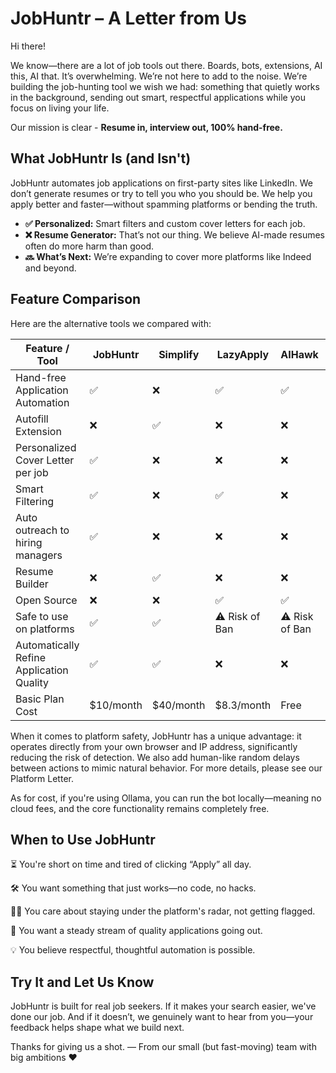 # JobHuntr – A Letter from Us

Hi there!

We know—there are a lot of job tools out there. Boards, bots, extensions, AI this, AI that. It’s overwhelming. We’re not here to add to the noise. We’re building the job-hunting tool we wish we had: something that quietly works in the background, sending out smart, respectful applications while you focus on living your life.

Our mission is clear - **Resume in, interview out, 100% hand-free.**

## What JobHuntr Is (and Isn't)

JobHuntr automates job applications on first-party sites like LinkedIn. We don’t generate resumes or try to tell you who you should be. We help you apply better and faster—without spamming platforms or bending the truth.

- **✅ Personalized:** Smart filters and custom cover letters for each job.
- **❌ Resume Generator:** That’s not our thing. We believe AI-made resumes often do more harm than good.
- **🔜 What’s Next:** We’re expanding to cover more platforms like Indeed and beyond.

## Feature Comparison

Here are the alternative tools we compared with:

| Feature / Tool                           | **JobHuntr** | **Simplify** | **LazyApply**  | **AIHawk**     | **Huntr** | **Jobright** |
| ---------------------------------------- | ------------ | ------------ | -------------- | -------------- | --------- | ------------ |
| Hand-free Application Automation         | ✅           | ❌           | ✅             | ✅             | ❌        | ❌           |
| Autofill Extension                       | ❌           | ✅           | ❌             | ❌             | ✅        | ❌           |
| Personalized Cover Letter per job        | ✅           | ❌           | ❌             | ❌             | ❌        | ✅           |
| Smart Filtering                          | ✅           | ❌           | ✅             | ❌             | ❌        | ✅           |
| Auto outreach to hiring managers         | ✅           | ❌           | ❌             | ❌             | ❌        | ❌           |
| Resume Builder                           | ❌           | ✅           | ❌             | ❌             | ✅        | ✅           |
| Open Source                              | ❌           | ❌           | ✅             | ✅             | ❌        | ❌           |
| Safe to use on platforms                 | ✅           | ✅           | ⚠️ Risk of Ban | ⚠️ Risk of Ban | ✅        | ✅           |
| Automatically Refine Application Quality | ✅           | ✅           | ❌             | ❌             | ❌        | ❌           |
| Basic Plan Cost                          | $10/month    | $40/month    | $8.3/month     | Free           | $40/month | $30/month    |

When it comes to platform safety, JobHuntr has a unique advantage: it operates directly from your own browser and IP address, significantly reducing the risk of detection. We also add human-like random delays between actions to mimic natural behavior. For more details, please see our Platform Letter.

As for cost, if you're using Ollama, you can run the bot locally—meaning no cloud fees, and the core functionality remains completely free.

## When to Use JobHuntr

⏳ You're short on time and tired of clicking “Apply” all day.

🛠️ You want something that just works—no code, no hacks.

🧘‍♂️ You care about staying under the platform's radar, not getting flagged.

🌱 You want a steady stream of quality applications going out.

💡 You believe respectful, thoughtful automation is possible.

## Try It and Let Us Know

JobHuntr is built for real job seekers. If it makes your search easier, we've done our job. And if it doesn’t, we genuinely want to hear from you—your feedback helps shape what we build next.

Thanks for giving us a shot.
— From our small (but fast-moving) team with big ambitions ❤️
